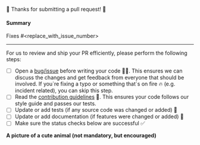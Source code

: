 🎉 Thanks for submitting a pull request! 🎉

#### Summary

Fixes #<replace_with_issue_number>

<!--
Explain the **motivation** for making this change. What existing problem does the pull request solve and how?
-->

---

For us to review and ship your PR efficiently, please perform the following steps:

- [ ] Open a [bug/issue](https://github.com/netlify/build-info/issues/new/choose) before writing your code 🧑‍💻. This
      ensures we can discuss the changes and get feedback from everyone that should be involved. If you\`re fixing a
      typo or something that\`s on fire 🔥 (e.g. incident related), you can skip this step.
- [ ] Read the [contribution guidelines](../CONTRIBUTING.md) 📖. This ensures your code follows our style guide and
      passes our tests.
- [ ] Update or add tests (if any source code was changed or added) 🧪
- [ ] Update or add documentation (if features were changed or added) 📝
- [ ] Make sure the status checks below are successful ✅

**A picture of a cute animal (not mandatory, but encouraged)**
